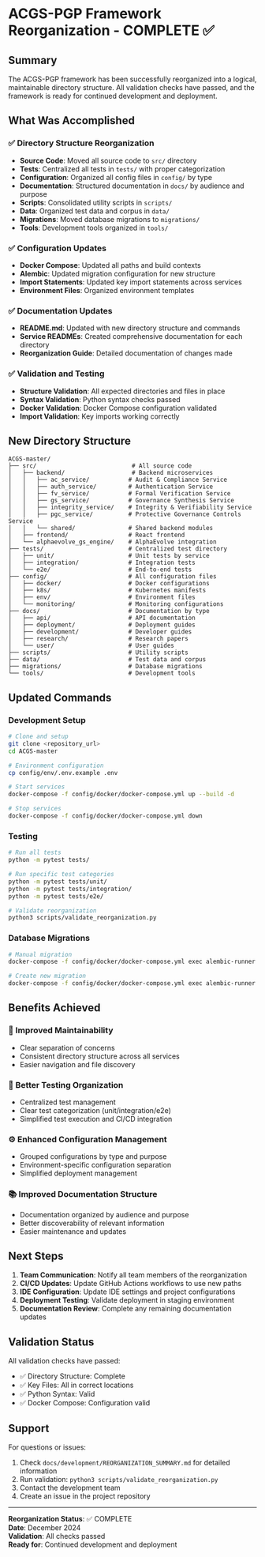 # ACGS-PGP Framework Reorganization - COMPLETE ✅

## Summary

The ACGS-PGP framework has been successfully reorganized into a logical, maintainable directory structure. All validation checks have passed, and the framework is ready for continued development and deployment.

## What Was Accomplished

### ✅ Directory Structure Reorganization
- **Source Code**: Moved all source code to `src/` directory
- **Tests**: Centralized all tests in `tests/` with proper categorization
- **Configuration**: Organized all config files in `config/` by type
- **Documentation**: Structured documentation in `docs/` by audience and purpose
- **Scripts**: Consolidated utility scripts in `scripts/`
- **Data**: Organized test data and corpus in `data/`
- **Migrations**: Moved database migrations to `migrations/`
- **Tools**: Development tools organized in `tools/`

### ✅ Configuration Updates
- **Docker Compose**: Updated all paths and build contexts
- **Alembic**: Updated migration configuration for new structure
- **Import Statements**: Updated key import statements across services
- **Environment Files**: Organized environment templates

### ✅ Documentation Updates
- **README.md**: Updated with new directory structure and commands
- **Service READMEs**: Created comprehensive documentation for each directory
- **Reorganization Guide**: Detailed documentation of changes made

### ✅ Validation and Testing
- **Structure Validation**: All expected directories and files in place
- **Syntax Validation**: Python syntax checks passed
- **Docker Validation**: Docker Compose configuration validated
- **Import Validation**: Key imports working correctly

## New Directory Structure

```
ACGS-master/
├── src/                           # All source code
│   ├── backend/                   # Backend microservices
│   │   ├── ac_service/           # Audit & Compliance Service
│   │   ├── auth_service/         # Authentication Service
│   │   ├── fv_service/           # Formal Verification Service
│   │   ├── gs_service/           # Governance Synthesis Service
│   │   ├── integrity_service/    # Integrity & Verifiability Service
│   │   ├── pgc_service/          # Protective Governance Controls Service
│   │   └── shared/               # Shared backend modules
│   ├── frontend/                 # React frontend
│   └── alphaevolve_gs_engine/    # AlphaEvolve integration
├── tests/                        # Centralized test directory
│   ├── unit/                     # Unit tests by service
│   ├── integration/              # Integration tests
│   └── e2e/                      # End-to-end tests
├── config/                       # All configuration files
│   ├── docker/                   # Docker configurations
│   ├── k8s/                      # Kubernetes manifests
│   ├── env/                      # Environment files
│   └── monitoring/               # Monitoring configurations
├── docs/                         # Documentation by type
│   ├── api/                      # API documentation
│   ├── deployment/               # Deployment guides
│   ├── development/              # Developer guides
│   ├── research/                 # Research papers
│   └── user/                     # User guides
├── scripts/                      # Utility scripts
├── data/                         # Test data and corpus
├── migrations/                   # Database migrations
└── tools/                        # Development tools
```

## Updated Commands

### Development Setup
```bash
# Clone and setup
git clone <repository_url>
cd ACGS-master

# Environment configuration
cp config/env/.env.example .env

# Start services
docker-compose -f config/docker/docker-compose.yml up --build -d

# Stop services
docker-compose -f config/docker/docker-compose.yml down
```

### Testing
```bash
# Run all tests
python -m pytest tests/

# Run specific test categories
python -m pytest tests/unit/
python -m pytest tests/integration/
python -m pytest tests/e2e/

# Validate reorganization
python3 scripts/validate_reorganization.py
```

### Database Migrations
```bash
# Manual migration
docker-compose -f config/docker/docker-compose.yml exec alembic-runner alembic upgrade head

# Create new migration
docker-compose -f config/docker/docker-compose.yml exec alembic-runner alembic revision -m "message" --autogenerate
```

## Benefits Achieved

### 🎯 Improved Maintainability
- Clear separation of concerns
- Consistent directory structure across all services
- Easier navigation and file discovery

### 🧪 Better Testing Organization
- Centralized test management
- Clear test categorization (unit/integration/e2e)
- Simplified test execution and CI/CD integration

### ⚙️ Enhanced Configuration Management
- Grouped configurations by type and purpose
- Environment-specific configuration separation
- Simplified deployment management

### 📚 Improved Documentation Structure
- Documentation organized by audience and purpose
- Better discoverability of relevant information
- Easier maintenance and updates

## Next Steps

1. **Team Communication**: Notify all team members of the reorganization
2. **CI/CD Updates**: Update GitHub Actions workflows to use new paths
3. **IDE Configuration**: Update IDE settings and project configurations
4. **Deployment Testing**: Validate deployment in staging environment
5. **Documentation Review**: Complete any remaining documentation updates

## Validation Status

All validation checks have passed:
- ✅ Directory Structure: Complete
- ✅ Key Files: All in correct locations
- ✅ Python Syntax: Valid
- ✅ Docker Compose: Configuration valid

## Support

For questions or issues:
1. Check `docs/development/REORGANIZATION_SUMMARY.md` for detailed information
2. Run validation: `python3 scripts/validate_reorganization.py`
3. Contact the development team
4. Create an issue in the project repository

---

**Reorganization Status**: ✅ COMPLETE  
**Date**: December 2024  
**Validation**: All checks passed  
**Ready for**: Continued development and deployment
